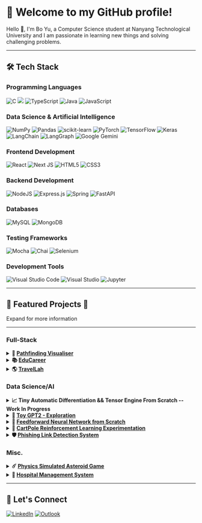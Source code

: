 # 🌟 **Welcome to my GitHub profile!**
Hello 👋, I'm Bo Yu, a Computer Science student at Nanyang Technological University and I am passionate in learning new things and solving challenging problems.

---
## 🛠️ Tech Stack
### Programming Languages
![C](https://img.shields.io/badge/c-%2300599C.svg?style=for-the-badge&logo=c&logoColor=white) ![](https://img.shields.io/badge/python-3670A0?style=for-the-badge&logo=python&logoColor=ffdd54) ![TypeScript](https://img.shields.io/badge/typescript-%23007ACC.svg?style=for-the-badge&logo=typescript&logoColor=white) ![Java](https://img.shields.io/badge/java-%23ED8B00.svg?style=for-the-badge&logo=openjdk&logoColor=white) ![JavaScript](https://img.shields.io/badge/javascript-%23323330.svg?style=for-the-badge&logo=javascript&logoColor=%23F7DF1E)
### Data Science & Artificial Intelligence
![NumPy](https://img.shields.io/badge/numpy-%23013243.svg?style=for-the-badge&logo=numpy&logoColor=white) ![Pandas](https://img.shields.io/badge/pandas-%23150458.svg?style=for-the-badge&logo=pandas&logoColor=white) ![scikit-learn](https://img.shields.io/badge/scikit--learn-%23F7931E.svg?style=for-the-badge&logo=scikit-learn&logoColor=white) ![PyTorch](https://img.shields.io/badge/PyTorch-EE4C2C?style=for-the-badge&logo=PyTorch&logoColor=FFFFFF) ![TensorFlow](https://img.shields.io/badge/TensorFlow-%23FF6F00.svg?style=for-the-badge&logo=TensorFlow&logoColor=white) ![Keras](https://img.shields.io/badge/Keras-D00000?style=for-the-badge&logo=Keras&logoColor=FFFFFF) <br/> ![LangChain](https://img.shields.io/badge/LangChain-1C3C3C?style=for-the-badge&logo=LangChain&logoColor=FFFFFF) ![LangGraph](https://img.shields.io/badge/LangGraph-1C3C3C?style=for-the-badge&logo=LangGraph&logoColor=FFFFFF) ![Google Gemini](https://img.shields.io/badge/Google%20Gemini-8E75B2?style=for-the-badge&logo=Google+Gemini&logoColor=FFFFFF)
### Frontend Development
![React](https://img.shields.io/badge/react-%2320232a.svg?style=for-the-badge&logo=react&logoColor=%2361DAFB) ![Next JS](https://img.shields.io/badge/Next-black?style=for-the-badge&logo=next.js&logoColor=white) ![HTML5](https://img.shields.io/badge/html5-%23E34F26.svg?style=for-the-badge&logo=html5&logoColor=white) ![CSS3](https://img.shields.io/badge/css3-%231572B6.svg?style=for-the-badge&logo=css3&logoColor=white)
### Backend Development
![NodeJS](https://img.shields.io/badge/node.js-6DA55F?style=for-the-badge&logo=node.js&logoColor=white) ![Express.js](https://img.shields.io/badge/express.js-%23404d59.svg?style=for-the-badge&logo=express&logoColor=%2361DAFB) ![Spring](https://img.shields.io/badge/spring-%236DB33F.svg?style=for-the-badge&logo=spring&logoColor=white) ![FastAPI](https://img.shields.io/badge/FastAPI-009688?style=for-the-badge&logo=FastAPI&logoColor=FFFFFF)
### Databases
![MySQL](https://img.shields.io/badge/mysql-4479A1.svg?style=for-the-badge&logo=mysql&logoColor=white) ![MongoDB](https://img.shields.io/badge/MongoDB-%234ea94b.svg?style=for-the-badge&logo=mongodb&logoColor=white)
### Testing Frameworks
![Mocha](https://img.shields.io/badge/Mocha-8D6748?style=for-the-badge&logo=Mocha&logoColor=FFFFFF) ![Chai](https://img.shields.io/badge/Chai-A30701?style=for-the-badge&logo=Chai&logoColor=FFFFFF) ![Selenium](https://img.shields.io/badge/Selenium-43B02A?style=for-the-badge&logo=Selenium&logoColor=FFFFFF)
### Development Tools
![Visual Studio Code](https://img.shields.io/badge/Visual%20Studio%20Code-0078d7.svg?style=for-the-badge&logo=visual-studio-code&logoColor=white) ![Visual Studio](https://img.shields.io/badge/Visual%20Studio-5C2D91.svg?style=for-the-badge&logo=visual-studio&logoColor=white) ![Jupyter](https://img.shields.io/badge/Jupyter-F37626?style=for-the-badge&logo=Jupyter&logoColor=FFFFFF)

---

## 🚀 Featured Projects 🚀
Expand for more information

---
### Full-Stack
<details>
  <summary>
    <strong>🏁 <a href="https://github.com/NomadicSasquatch/Pathfinding-Visualiser">Pathfinding Visualiser</a></strong>
  </summary>
  <ul>
    <li>An engaging, web-based visualiser for pathfinding algorithms, featuring user authentication, customizable wall patterns, and real-time maze generation</li>
    <li>Users can register or log in to save up to three unique pattern “slots,” ensuring a personalized experience. Guest users can still explore the visualiser with temporary patterns, which remain until the application is refreshed or closed</li>
  </ul>
</details>
<details>
  <summary>
    <strong>📚 <a href="https://github.com/NomadicSasquatch/EduCareer">EduCareer</a></strong>
  </summary>
  <ul>
    <li>Full-stack web app that integrates a React/TypeScript SPA, Node.js/Express API, and MySQL schema into a single Docker‑ready project with end‑to‑end testing and CI/CD for rapid feature delivery</li>
    <li>Frontend is embedded by a FastAPI‑powered chatbot using Gemini API and Tavily to deliver real‑time, personalised career roadmap</li>
    <li>Provides users(learner, provider, and admin) with dashboards, comprehensive course and enrollment management, and scalable services via clean MVC‑style controllers and reusable components</li>
  </ul>
</details>
<details>
  <summary>
    <strong>🌎 <a href="https://github.com/NomadicSasquatch/TravelLah">TravelLah</a></strong>
  </summary>
  <ul>
    <li>Full-Stack Dynamic AI Travel Companion Web Application</li>
    <li>Web application that uses cutting-edge AI to craft itineraries tailored specifically to your travel preferences, ensuring every plan is as unique</li>
    <li>Incorporates live data such as weather updates, traffic updates and local events, ensuring that your travel plan remains relevant and responsive to real-world conditions</li>
    <li>Combining an intuitive Expo/React Native frontend with a robust Spring Boot/MongoDB backend and advanced AI orchestration, providing a game-changing, end-to-end travel planning solution</li>
  </ul>
</details>

### Data Science/AI
<details>
  <summary>
    <strong>📈 Tiny Automatic Differentiation && Tensor Engine From Scratch -- Work In Progress</a></strong>
  </summary>
  <ul>
    <li> Reverse-mode automatic differentiation system from scratch, enabling efficient backpropagation through arbitrary computation graphs </li>
    <li> Extensible modular architecture, supporting core tensor operations, matrix algebra, activation functions, and gradient-based optimization </li>
    <li> For fun </li>
  </ul>
</details>
<details>
  <summary>
    <strong>🤖 <a href="https://github.com/syd9191/GPT2-exploration">Toy GPT2 - Exploration</a></strong>
  </summary>
  <ul>
    <li> Toy/Experimentation with building GPT2 with full training, evaluation, quantization, logging, distributed training support, and token-level streaming from disk </li>
    <li> Modular and research-friendly setup, designed for experimentation with scaling and architecture changes </li>
  </ul>
</details>
<details>
  <summary>
    <strong>🧠 <a href="https://github.com/NomadicSasquatch/Feedforward-Neural-Network">Feedforward Neural Network from Scratch</a></strong>
  </summary>
  <ul>
    <li>Fully custom feedforward neural network framework using Python and NumPy, showcasing both elementwise and vectorized forward passes, and manually implementing backpropagation via the chain rule</li>
    <li>Demonstrates diverse optimizers and weight update strategies across datasets of increasing complexity, with specialized classes for exploring the architecture of neural networks, and a flexible MultiLayerFFN for a closer resemblance to real-world applications</li>
  </ul>
</details>
<details>
  <summary>
    <strong>🛒 <a href="https://github.com/NomadicSasquatch/CartPole_Reinforcement_Learning_Exp">CartPole Reinforcement Learning Experimentation</a></strong>
  </summary>
  <ul>
    <li>Comparative implementation of three reinforcement‑learning algorithms (Monte Carlo, Q‑Learning, and Deep Q‑Network with Double DQN) to solve OpenAI Gym’s CartPole‑v1, highlighting differences in convergence speed, stability, and generalization</li>
    <li>Complete training and evaluation pipeline—including state discretization for tabular methods, ε‑greedy exploration, experience replay for DQN, and episode rendering—providing insights into method trade‑offs and best practices</li>
  </ul>
</details>
<details>
  <summary>
    <strong>🛡️ <a href="https://github.com/NomadicSasquatch/Phishing-Link-Detection">Phishing Link Detection System</a></strong>
  </summary>
  <ul>
    <li>The Phishing Link Detection System utilises machine learning techniques to accurately classify URLs as phishing or legitimate</li>
    <li>This project incorporates data preprocessing, feature selection, class balancing with SMOTE, and hyperparameter-tuned models like Random Forest, ensuring high accuracy and reliability</li>
  </ul>
</details>

### Misc.
<details>
  <summary>
    <strong>☄️ <a href="https://github.com/NomadicSasquatch/Asteroids">Physics Simulated Asteroid Game</a></strong>
  </summary>
  <ul>
    <li>This project puts a twist on the classic arcade-style Asteroids Game where players navigate a spaceship, destroy asteroids, and strive for a high score</li>
    <li>Implemented in Java and every interaction is simulated by real physics laws and theorems, such as asteroid collisions obeying conservation of energy and momentum and kinematics</li>
  </ul>
</details>
<details>
  <summary>
    <strong>🏥 <a href="https://github.com/NomadicSasquatch/SC2002-Hospital-Management-System">Hospital Management System</a></strong>
  </summary>
  <ul>
    <li>A simulated hospital management system that is cleanly laid out and streamlined using OOP concepts along with SOLID and other design principles </li>
    <li>Wide array of interconnected functionalities that are unique to each user type</li>
  </ul>
</details>

---
## 🤝 Let's Connect
[![LinkedIn](https://img.shields.io/badge/linkedin-%230077B5.svg?style=for-the-badge&logo=linkedin&logoColor=white)](https://www.linkedin.com/in/bo-yu-chong-3b52582a9/) [![Outlook](https://img.shields.io/badge/Microsoft_Outlook-0078D4?style=for-the-badge&logo=microsoft-outlook&logoColor=white)](mailto:BCHONG020@e.ntu.edu.sg)
